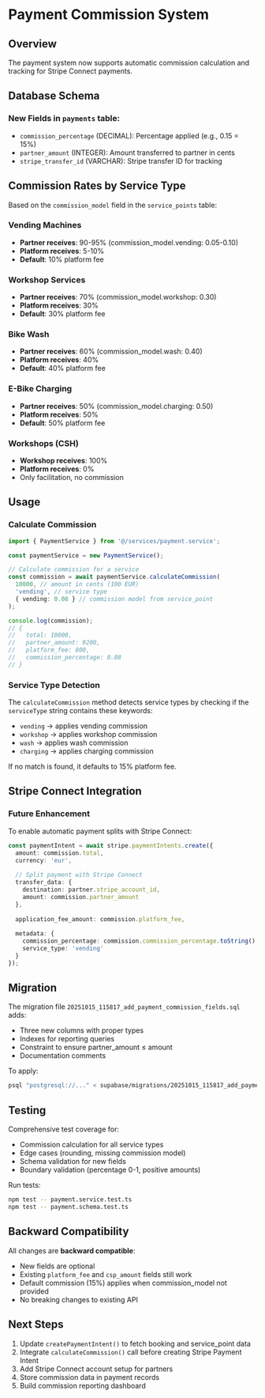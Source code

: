 # Payment Commission System

## Overview
The payment system now supports automatic commission calculation and tracking for Stripe Connect payments.

## Database Schema

### New Fields in `payments` table:
- `commission_percentage` (DECIMAL): Percentage applied (e.g., 0.15 = 15%)
- `partner_amount` (INTEGER): Amount transferred to partner in cents
- `stripe_transfer_id` (VARCHAR): Stripe transfer ID for tracking

## Commission Rates by Service Type

Based on the `commission_model` field in the `service_points` table:

### Vending Machines
- **Partner receives**: 90-95% (commission_model.vending: 0.05-0.10)
- **Platform receives**: 5-10%
- **Default**: 10% platform fee

### Workshop Services
- **Partner receives**: 70% (commission_model.workshop: 0.30)
- **Platform receives**: 30%
- **Default**: 30% platform fee

### Bike Wash
- **Partner receives**: 60% (commission_model.wash: 0.40)
- **Platform receives**: 40%
- **Default**: 40% platform fee

### E-Bike Charging
- **Partner receives**: 50% (commission_model.charging: 0.50)
- **Platform receives**: 50%
- **Default**: 50% platform fee

### Workshops (CSH)
- **Workshop receives**: 100%
- **Platform receives**: 0%
- Only facilitation, no commission

## Usage

### Calculate Commission

```typescript
import { PaymentService } from '@/services/payment.service';

const paymentService = new PaymentService();

// Calculate commission for a service
const commission = await paymentService.calculateCommission(
  10000, // amount in cents (100 EUR)
  'vending', // service type
  { vending: 0.08 } // commission model from service_point
);

console.log(commission);
// {
//   total: 10000,
//   partner_amount: 9200,
//   platform_fee: 800,
//   commission_percentage: 0.08
// }
```

### Service Type Detection

The `calculateCommission` method detects service types by checking if the `serviceType` string contains these keywords:
- `vending` → applies vending commission
- `workshop` → applies workshop commission
- `wash` → applies wash commission
- `charging` → applies charging commission

If no match is found, it defaults to 15% platform fee.

## Stripe Connect Integration

### Future Enhancement
To enable automatic payment splits with Stripe Connect:

```typescript
const paymentIntent = await stripe.paymentIntents.create({
  amount: commission.total,
  currency: 'eur',
  
  // Split payment with Stripe Connect
  transfer_data: {
    destination: partner.stripe_account_id,
    amount: commission.partner_amount
  },
  
  application_fee_amount: commission.platform_fee,
  
  metadata: {
    commission_percentage: commission.commission_percentage.toString(),
    service_type: 'vending'
  }
});
```

## Migration

The migration file `20251015_115817_add_payment_commission_fields.sql` adds:
- Three new columns with proper types
- Indexes for reporting queries
- Constraint to ensure partner_amount ≤ amount
- Documentation comments

To apply:
```bash
psql "postgresql://..." < supabase/migrations/20251015_115817_add_payment_commission_fields.sql
```

## Testing

Comprehensive test coverage for:
- Commission calculation for all service types
- Edge cases (rounding, missing commission model)
- Schema validation for new fields
- Boundary validation (percentage 0-1, positive amounts)

Run tests:
```bash
npm test -- payment.service.test.ts
npm test -- payment.schema.test.ts
```

## Backward Compatibility

All changes are **backward compatible**:
- New fields are optional
- Existing `platform_fee` and `csp_amount` fields still work
- Default commission (15%) applies when commission_model not provided
- No breaking changes to existing API

## Next Steps

1. Update `createPaymentIntent()` to fetch booking and service_point data
2. Integrate `calculateCommission()` call before creating Stripe Payment Intent
3. Add Stripe Connect account setup for partners
4. Store commission data in payment records
5. Build commission reporting dashboard
